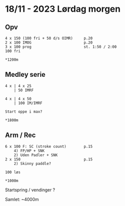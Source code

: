 # 18/11 - 2023 Lørdag morgen
## Opv
```
4 x 150 (100 fri + 50 d/s OIMR)     p.20
2 x 100 IMOG                        p.20
3 x 100 prog                        st. 1:50 / 2:00
100 fri

*1200m
```

## Medley serie
```
4 x | 4 x 25
    | 50 IMRF

4 x | 4 x 50
    | 100 IM/IMRF

Start oppe i max?

*1800m
```

## Arm / Rec
```
6 x 100 F: SC (stroke count)        p.15
    4) FP/HP + SNK
    2) Uden Padler + SNK
2 x 150                             p.15 
    2) Skinny paddle?

100 løs

*1000m
```

Startspring / vendinger ?

Samlet: ~4000m
